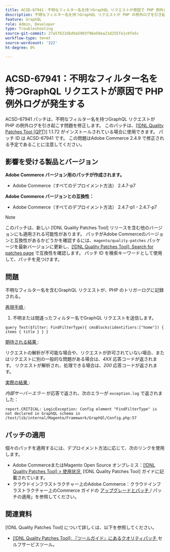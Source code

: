 ```yaml
---
title: ACSD-67941：不明なフィルター名を持つGraphQL リクエストが原因で PHP 例外ログが発生する
description: 不明なフィルター名を持つGraphQL リクエストが PHP の例外ログを引き起こすAdobe Commerceの問題を修正するために、ACSD-67941 パッチを適用してください。
feature: GraphQL
role: Admin, Developer
type: Troubleshooting
source-git-commit: 27a5f622dbd9a5903f96e50ea21d255fe1c0fe5c
workflow-type: tm+mt
source-wordcount: '322'
ht-degree: 0%

---
```



# ACSD-67941：不明なフィルター名を持つGraphQL リクエストが原因で PHP 例外ログが発生する

ACSD-67941 パッチは、不明なフィルター名を持つGraphQL リクエストが PHP の例外ログを引き起こす問題を修正します。 このパッチは、[[!DNL Quality Patches Tool (QPT)]](/help/tools/quality-patches-tool/quality-patches-tool-to-self-serve-quality-patches.md) 1.1.72 がインストールされている場合に使用できます。 パッチ ID は ACSD-67941 です。 この問題はAdobe Commerce 2.4.9 で修正される予定であることに注意してください。

## 影響を受ける製品とバージョン

**Adobe Commerce バージョン用のパッチが作成されます。**

* Adobe Commerce（すべてのデプロイメント方法） 2.4.7-p7

**Adobe Commerce バージョンとの互換性：**

* Adobe Commerce（すべてのデプロイメント方法） 2.4.7-p1 - 2.4.7-p7

>[!NOTE]
>
>このパッチは、新しい [!DNL Quality Patches Tool] リリースを含む他のバージョンにも適用される可能性があります。 パッチがAdobe Commerceのバージョンと互換性があるかどうかを確認するには、`magento/quality-patches` パッケージを最新バージョンに更新し、[[!DNL Quality Patches Tool]: Search for patches page](https://experienceleague.adobe.com/tools/commerce-quality-patches/index.html?lang=ja) で互換性を確認します。 パッチ ID を検索キーワードとして使用して、パッチを見つけます。

## 問題

不明なフィルター名を含むGraphQL リクエストが、PHP のトリガーログに記録される。

<u> 再現手順 </u>:

1. 不明または間違ったフィルター名でGraphQL リクエストを送信します。

```
query Test($filter: FindFilterType){ cmsBlocks(identifiers:["home"]) { items { title } } }
```

<u> 期待される結果 </u>:

リクエストの解析が不可能な場合や、リクエストが許可されていない場合、またはリクエストに別の一般的な問題がある場合は、*4XX* 応答コードが返されます。 リクエストが解析され、処理できる場合は、*200* 応答コードが返されます。

<u> 実際の結果 </u>:

*内部サーバーエラー* が応答で返され、次のエラーが `exception.log` で返されました：

```
report.CRITICAL: LogicException: Config element "FindFilterType" is not declared in GraphQL schema in /test/lib/internal/Magento/Framework/GraphQl/Config.php:57
```

## パッチの適用

個々のパッチを適用するには、デプロイメント方法に応じて、次のリンクを使用します。

* Adobe CommerceまたはMagento Open Source オンプレミス：[[!DNL Quality Patches Tool] > 使用状況 &#x200B;](/help/tools/quality-patches-tool/usage.md) [!DNL Quality Patches Tool] ガイドに記載されています。
* クラウドインフラストラクチャー上のAdobe Commerce：クラウドインフラストラクチャー上のCommerce ガイドの [&#x200B; アップグレードとパッチ &#x200B;](https://experienceleague.adobe.com/docs/commerce-cloud-service/user-guide/develop/upgrade/apply-patches.html?lang=ja)/ パッチの適用」を参照してください。

## 関連資料

[!DNL Quality Patches Tool] について詳しくは、以下を参照してください。

* [[!DNL Quality Patches Tool]: 『ツールガイド』にあるクオリティパッチ &#x200B;](/help/tools/quality-patches-tool/quality-patches-tool-to-self-serve-quality-patches.md) セルフサービスツール。